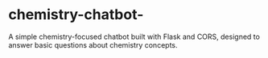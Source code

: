 # chemistry-chatbot-
A simple chemistry-focused chatbot built with Flask and CORS, designed to answer basic questions about chemistry concepts.
